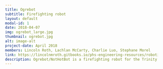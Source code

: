 ```yaml
---
title: Ogrebot
subtitle: Firefighting robot
layout: default
modal-id: 1
date: 2018-04-07
img: ogrebot_large.jpg
thumbnail: ogrebot.jpg
alt: image-alt
project-date: April 2018
members: Lincoln Roth, Lachlan McCarty, Charlie Luo, Stephane Morel
link: https://lincolnmroth.gitbooks.io/phs-engineering-resources/robotics/ogrebot.html
description: Ogrebot/NotHotBot is a firefighting robot for the Trinity Robot Contest. It uses a Raspberry Pi3 and a multitude of sensors from an IMU to HC-SR04 Ultrasnoic rangers to navigate throught the maze. To move it uses standard geared dc motors with high resolution quadrature encdoers attached to the back. To extinguish the candles, we are using a Versa-Valve and co2 bike canisters.
---
```

